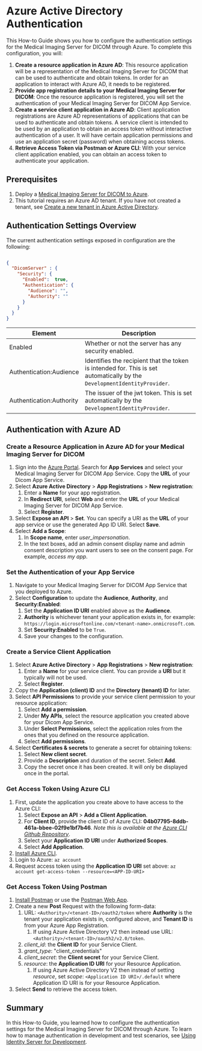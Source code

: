 # Azure Active Directory Authentication

This How-to Guide shows you how to configure the authentication settings for the Medical Imaging Server for DICOM through Azure. To complete this configuration, you will:

1. **Create a resource application in Azure AD**: This resource application will be a representation of the Medical Imaging Server for DICOM that can be used to authenticate and obtain tokens. In order for an application to interact with Azure AD, it needs to be registered.
1. **Provide app registration details to your Medical Imaging Server for DICOM**: Once the resource application is registered, you will set the authentication of your Medical Imaging Server for DICOM App Service.
1. **Create a service client application in Azure AD**: Client application registrations are Azure AD representations of applications that can be used to authenticate and obtain tokens. A service client is intended to be used by an application to obtain an access token without interactive authentication of a user. It will have certain application permissions and use an application secret (password) when obtaining access tokens.
1. **Retrieve Access Token via Postman or Azure CLI**: With your service client application enabled, you can obtain an access token to authenticate your application.

## Prerequisites

1. Deploy a [Medical Imaging Server for DICOM to Azure](../quickstarts/deploy-via-azure.md).
1. This tutorial requires an Azure AD tenant. If you have not created a tenant, see [Create a new tenant in Azure Active Directory](https://docs.microsoft.com/azure/active-directory/fundamentals/active-directory-access-create-new-tenant).

## Authentication Settings Overview

The current authentication settings exposed in configuration are the following:

```json

{
  "DicomServer" : {
    "Security": {
      "Enabled":  true,
      "Authentication": {
        "Audience": "",
        "Authority": ""
      }
    }
  }
}
```

| Element                    | Description |
| -------------------------- | --- |
| Enabled                    | Whether or not the server has any security enabled. |
| Authentication:Audience    | Identifies the recipient that the token is intended for. This is set automatically by the `DevelopmentIdentityProvider`. |
| Authentication:Authority   | The issuer of the jwt token. This is set automatically by the `DevelopmentIdentityProvider`. |

## Authentication with Azure AD

### Create a Resource Application in Azure AD for your Medical Imaging Server for DICOM

1. Sign into the [Azure Portal](https://ms.portal.azure.com/). Search for **App Services** and select your Medical Imaging Server for DICOM App Service. Copy the **URL** of your Dicom App Service.
1. Select **Azure Active Directory** > **App Registrations** > **New registration**:
    1. Enter a **Name** for your app registration.
    2. In **Redirect URI**, select **Web** and enter the **URL** of your Medical Imaging Server for DICOM App Service.
    3. Select **Register**.
1. Select **Expose an API** > **Set**. You can specify a URI as the **URL** of your app service or use the generated App ID URI. Select **Save**.
1. Select **Add a Scope**:
    1. In **Scope name**, enter *user_impersonation*.
    1. In the text boxes, add an admin consent display name and admin consent description you want users to see on the consent page. For example, *access my app*.

### Set the Authentication of your App Service

1. Navigate to your Medical Imaging Server for DICOM App Service that you deployed to Azure.
1. Select **Configuration** to update the **Audience**, **Authority**, and **Security:Enabled**:
    1. Set the **Application ID URI** enabled above as the **Audience**.
    1. **Authority** is whichever tenant your application exists in, for example: ```https://login.microsoftonline.com/<tenant-name>.onmicrosoft.com```.
    1.  Set **Security:Enabled** to be ```True```.
    1.  Save your changes to the configuration.

### Create a Service Client Application

1. Select **Azure Active Directory** > **App Registrations** > **New registration**:
    1. Enter a **Name** for your service client. You can provide a **URI** but it typically will not be used.
    1. Select **Register**.
1. Copy the **Application (client) ID** and the **Directory (tenant) ID** for later.
1. Select **API Permissions** to provide your service client permission to your resource application:
    1. Select **Add a permission**.
    1. Under **My APIs**, select the resource application you created above for your Dicom App Service.
    1. Under **Select Permissions**, select the application roles from the ones that you defined on the resource application.
    1. Select **Add permissions**.
1. Select **Certificates & secrets** to generate a secret for obtaining tokens:
    1. Select **New client secret**.
    1. Provide a **Description** and duration of the secret. Select **Add**.
    1. Copy the secret once it has been created. It will only be displayed once in the portal.

### Get Access Token Using Azure CLI

1. First, update the application you create above to have access to the Azure CLI:
    1. Select **Expose an API** > **Add a Client Application**.
    1. For **Client ID**, provide the client ID of Azure CLI: **04b07795-8ddb-461a-bbee-02f9e1bf7b46**. *Note this is available at the [Azure CLI Github Repository](https://github.com/Azure/azure-cli/blob/24e0b9ef8716e16b9e38c9bb123a734a6cf550eb/src/azure-cli-core/azure/cli/core/_profile.py#L65)*.
    1. Select your **Application ID URI** under **Authorized Scopes**.
    1. Select **Add Application**.
1. [Install Azure CLI](https://docs.microsoft.com/cli/azure/install-azure-cli?view=azure-cli-latest).
1. Login to Azure: ```az account```
1. Request access token using the **Application ID URI** set above: ```az account get-access-token --resource=<APP-ID-URI>```

### Get Access Token Using Postman

1. [Install Postman](https://www.postman.com/downloads/) or use the [Postman Web App](https://web.postman.co/).
1. Create a new **Post** Request with the following form-data:
    1. URL: ```<Authority>/<tenant-ID>/oauth2/token``` where **Authority** is the tenant your application exists in, configured above, and **Tenant ID** is from your Azure App Registration.
        1. If using Azure Active Directory V2 then instead use URL: ```<Authority>/<tenant-ID>/oauth2/v2.0/token```.
    1. *client_id*: the **Client ID** for your Service Client.
    1. *grant_type*: "client_credentials"
    1. *client_secret*: the **Client secret** for your Service Client.
    1. *resource*: the **Application ID URI** for your Resource Application.
        1. If using Azure Active Directory V2 then instead of setting *resource*, set *scope*: ```<Application ID URI>/.default``` where Application ID URI is for your Resource Application.
1. Select **Send** to retrieve the access token.

## Summary

In this How-to Guide, you learned how to configure the authentication settings for the Medical Imaging Server for DICOM through Azure. To learn how to manage authentication in development and test scenarios, see [Using Identity Server for Development](../development/identity-server-authentication.md).
